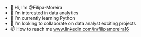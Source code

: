 -  👋 Hi, I’m @Filipa-Moreira
- 👀 I’m interested in data analytics
- 🌱 I’m currently learning Python
- 💞️ I’m looking to collaborate on data analyst exciting projects
- 📫 How to reach me www.linkedin.com/in/filipamoreira16
<!---
Filipa-Moreira/Filipa-Moreira is a ✨ special ✨ repository because its `README.md` (this file) appears on your GitHub profile.
You can click the Preview link to take a look at your changes.
--->
